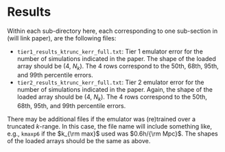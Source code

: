 # Results #
Within each sub-directory here, each corresponding to one sub-section in (will link paper), are the following files:
-  `tier1_results_ktrunc_kerr_full.txt`: Tier 1 emulator error for the number of simulations indicated in the paper. The shape of the loaded array should be (4, $N_k$). The 4 rows correspond to the 50th, 68th, 95th, and 99th percentile errors.
-  `tier2_results_ktrunc_kerr_full.txt`: Tier 2 emulator error for the number of simulations indicated in the paper. Again,  the shape of the loaded array should be (4, $N_k$). The 4 rows correspond to the 50th, 68th, 95th, and 99th percentile errors.

There may be additional files if the emulator was (re)trained over a truncated $k$-range. In this case, the file name will include something like, e.g., `kmaxp6` if the $k_{\rm max}$ used was $0.6h/{\rm Mpc}$. The shapes of the loaded arrays should be the same as above.
